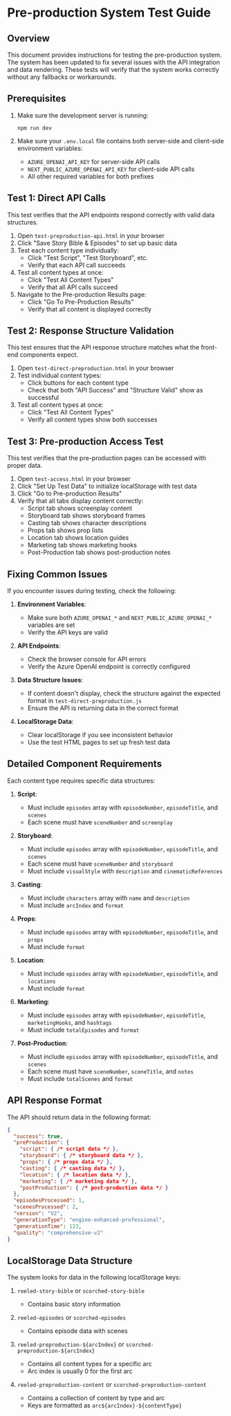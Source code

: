 # Pre-production System Test Guide

## Overview

This document provides instructions for testing the pre-production system. The system has been updated to fix several issues with the API integration and data rendering. These tests will verify that the system works correctly without any fallbacks or workarounds.

## Prerequisites

1. Make sure the development server is running:
   ```
   npm run dev
   ```

2. Make sure your `.env.local` file contains both server-side and client-side environment variables:
   - `AZURE_OPENAI_API_KEY` for server-side API calls
   - `NEXT_PUBLIC_AZURE_OPENAI_API_KEY` for client-side API calls
   - All other required variables for both prefixes

## Test 1: Direct API Calls

This test verifies that the API endpoints respond correctly with valid data structures.

1. Open `test-preproduction-api.html` in your browser
2. Click "Save Story Bible & Episodes" to set up basic data
3. Test each content type individually:
   - Click "Test Script", "Test Storyboard", etc.
   - Verify that each API call succeeds
4. Test all content types at once:
   - Click "Test All Content Types"
   - Verify that all API calls succeed
5. Navigate to the Pre-production Results page:
   - Click "Go To Pre-Production Results"
   - Verify that all content is displayed correctly

## Test 2: Response Structure Validation

This test ensures that the API response structure matches what the front-end components expect.

1. Open `test-direct-preproduction.html` in your browser
2. Test individual content types:
   - Click buttons for each content type
   - Check that both "API Success" and "Structure Valid" show as successful
3. Test all content types at once:
   - Click "Test All Content Types"
   - Verify all content types show both successes

## Test 3: Pre-production Access Test

This test verifies that the pre-production pages can be accessed with proper data.

1. Open `test-access.html` in your browser
2. Click "Set Up Test Data" to initialize localStorage with test data
3. Click "Go to Pre-production Results"
4. Verify that all tabs display content correctly:
   - Script tab shows screenplay content
   - Storyboard tab shows storyboard frames
   - Casting tab shows character descriptions
   - Props tab shows prop lists
   - Location tab shows location guides
   - Marketing tab shows marketing hooks
   - Post-Production tab shows post-production notes

## Fixing Common Issues

If you encounter issues during testing, check the following:

1. **Environment Variables**:
   - Make sure both `AZURE_OPENAI_*` and `NEXT_PUBLIC_AZURE_OPENAI_*` variables are set
   - Verify the API keys are valid

2. **API Endpoints**:
   - Check the browser console for API errors
   - Verify the Azure OpenAI endpoint is correctly configured

3. **Data Structure Issues**:
   - If content doesn't display, check the structure against the expected format in `test-direct-preproduction.js`
   - Ensure the API is returning data in the correct format

4. **LocalStorage Data**:
   - Clear localStorage if you see inconsistent behavior
   - Use the test HTML pages to set up fresh test data

## Detailed Component Requirements

Each content type requires specific data structures:

1. **Script**:
   - Must include `episodes` array with `episodeNumber`, `episodeTitle`, and `scenes`
   - Each scene must have `sceneNumber` and `screenplay`

2. **Storyboard**:
   - Must include `episodes` array with `episodeNumber`, `episodeTitle`, and `scenes`
   - Each scene must have `sceneNumber` and `storyboard`
   - Must include `visualStyle` with `description` and `cinematicReferences`

3. **Casting**:
   - Must include `characters` array with `name` and `description`
   - Must include `arcIndex` and `format`

4. **Props**:
   - Must include `episodes` array with `episodeNumber`, `episodeTitle`, and `props`
   - Must include `format`

5. **Location**:
   - Must include `episodes` array with `episodeNumber`, `episodeTitle`, and `locations`
   - Must include `format`

6. **Marketing**:
   - Must include `episodes` array with `episodeNumber`, `episodeTitle`, `marketingHooks`, and `hashtags`
   - Must include `totalEpisodes` and `format`

7. **Post-Production**:
   - Must include `episodes` array with `episodeNumber`, `episodeTitle`, and `scenes`
   - Each scene must have `sceneNumber`, `sceneTitle`, and `notes`
   - Must include `totalScenes` and `format`

## API Response Format

The API should return data in the following format:

```json
{
  "success": true,
  "preProduction": {
    "script": { /* script data */ },
    "storyboard": { /* storyboard data */ },
    "props": { /* props data */ },
    "casting": { /* casting data */ },
    "location": { /* location data */ },
    "marketing": { /* marketing data */ },
    "postProduction": { /* post-production data */ }
  },
  "episodesProcessed": 1,
  "scenesProcessed": 2,
  "version": "V2",
  "generationType": "engine-enhanced-professional",
  "generationTime": 123,
  "quality": "comprehensive-v2"
}
```

## LocalStorage Data Structure

The system looks for data in the following localStorage keys:

1. `reeled-story-bible` or `scorched-story-bible`
   - Contains basic story information

2. `reeled-episodes` or `scorched-episodes`
   - Contains episode data with scenes

3. `reeled-preproduction-${arcIndex}` or `scorched-preproduction-${arcIndex}`
   - Contains all content types for a specific arc
   - Arc index is usually 0 for the first arc

4. `reeled-preproduction-content` or `scorched-preproduction-content`
   - Contains a collection of content by type and arc
   - Keys are formatted as `arc${arcIndex}-${contentType}`

